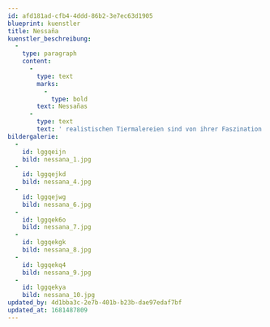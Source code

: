 ```yaml
---
id: afd181ad-cfb4-4ddd-86b2-3e7ec63d1905
blueprint: kuenstler
title: Nessaña
kuenstler_beschreibung:
  -
    type: paragraph
    content:
      -
        type: text
        marks:
          -
            type: bold
        text: Nessañas
      -
        type: text
        text: ' realistischen Tiermalereien sind von ihrer Faszination und Liebe für die Natur gespeist. Die Künstlerin lenkt den Blick auf individuelle tierische Charaktere und kontrastiert diese mit farbenfrohen, abstrakten Hintergründen. Ihre Kunst lädt dazu ein, genau hinzuschauen, Harmonie in Gegensätzen zu finden, Einzigartiges wahrzunehmen und so die eigene Wahrnehmung zu schärfen. Die Vision der Künstlerin ist es, durch ihre Kunst die Menschen zu mehr Achtsamkeit und zu einem besseren Umgang mit der Natur zu inspirieren.'
bildergalerie:
  -
    id: lggqeijn
    bild: nessana_1.jpg
  -
    id: lggqejkd
    bild: nessana_4.jpg
  -
    id: lggqejwg
    bild: nessana_6.jpg
  -
    id: lggqek6o
    bild: nessana_7.jpg
  -
    id: lggqekgk
    bild: nessana_8.jpg
  -
    id: lggqekq4
    bild: nessana_9.jpg
  -
    id: lggqekya
    bild: nessana_10.jpg
updated_by: 4d1bba3c-2e7b-401b-b23b-dae97edaf7bf
updated_at: 1681487809
---
```

